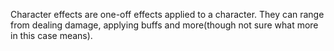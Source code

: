 ﻿Character effects are one-off effects applied to a character. They can range from dealing damage, applying buffs and more(though not sure what more in this case means).